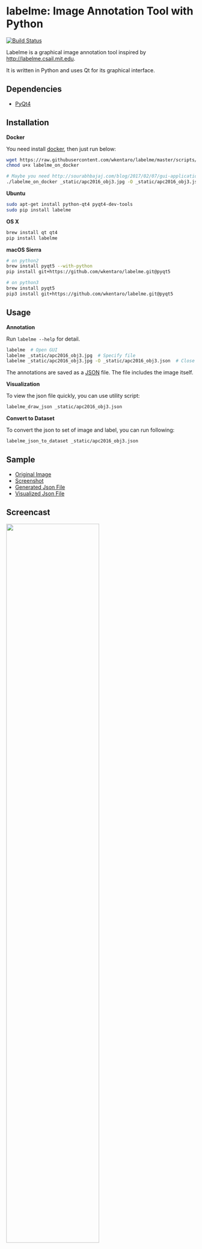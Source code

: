 labelme: Image Annotation Tool with Python
==========================================

[![Build Status](https://travis-ci.org/wkentaro/labelme.svg?branch=master)](https://travis-ci.org/wkentaro/labelme)


Labelme is a graphical image annotation tool inspired by <http://labelme.csail.mit.edu>.

It is written in Python and uses Qt for its graphical interface.


Dependencies
------------

- [PyQt4](http://www.riverbankcomputing.co.uk/software/pyqt/intro)


Installation
------------

**Docker**

You need install [docker](https://www.docker.com), then just run below:

```bash
wget https://raw.githubusercontent.com/wkentaro/labelme/master/scripts/labelme_on_docker
chmod u+x labelme_on_docker

# Maybe you need http://sourabhbajaj.com/blog/2017/02/07/gui-applications-docker-mac/ on macOS
./labelme_on_docker _static/apc2016_obj3.jpg -O _static/apc2016_obj3.json
```

**Ubuntu**

```bash
sudo apt-get install python-qt4 pyqt4-dev-tools
sudo pip install labelme
```

**OS X**

```bash
brew install qt qt4
pip install labelme
```

**macOS Sierra**

```bash
# on python2
brew install pyqt5 --with-python
pip install git+https://github.com/wkentaro/labelme.git@pyqt5

# on python3
brew install pyqt5
pip3 install git+https://github.com/wkentaro/labelme.git@pyqt5
```


Usage
-----

**Annotation**

Run `labelme --help` for detail.

```bash
labelme  # Open GUI
labelme _static/apc2016_obj3.jpg  # Specify file
labelme _static/apc2016_obj3.jpg -O _static/apc2016_obj3.json  # Close window after the save
```

The annotations are saved as a [JSON](http://www.json.org/) file. The
file includes the image itself.

**Visualization**

To view the json file quickly, you can use utility script:

```bash
labelme_draw_json _static/apc2016_obj3.json
```

**Convert to Dataset**

To convert the json to set of image and label, you can run following:


```bash
labelme_json_to_dataset _static/apc2016_obj3.json
```


Sample
------

- [Original Image](https://github.com/wkentaro/labelme/blob/master/_static/apc2016_obj3.jpg)
- [Screenshot](https://github.com/wkentaro/labelme/blob/master/_static/apc2016_obj3_screenshot.jpg)
- [Generated Json File](https://github.com/wkentaro/labelme/blob/master/_static/apc2016_obj3.json)
- [Visualized Json File](https://github.com/wkentaro/labelme/blob/master/_static/apc2016_obj3_draw_json.jpg)


Screencast
----------

<img src="https://github.com/wkentaro/labelme/raw/master/_static/screencast.gif" width="70%"/>
